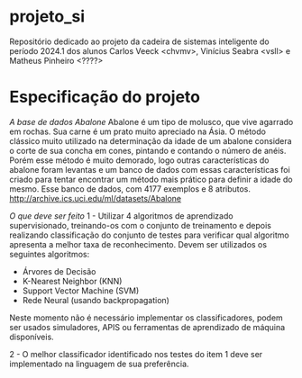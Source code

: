 # projeto_si
Repositório dedicado ao projeto da cadeira de sistemas inteligente do período 2024.1 dos alunos Carlos Veeck &lt;chvmv>, Vinícius Seabra &lt;vsll> e Matheus Pinheiro &lt;????>

# Especificação do projeto
*A base de dados Abalone*
Abalone é um tipo de molusco, que vive agarrado em rochas. Sua carne é um prato
muito apreciado na Ásia. O método clássico muito utilizado na determinação da
idade de um abalone considera o corte de sua concha em cones, pintando e
contando o número de anéis. Porém esse método é muito demorado, logo outras
características do abalone foram levantas e um banco de dados com essas
características foi criado para tentar encontrar um método mais prático para definir a
idade do mesmo.
Esse banco de dados, com 4177 exemplos e 8 atributos.
http://archive.ics.uci.edu/ml/datasets/Abalone

*O que deve ser feito*
1 - Utilizar 4 algoritmos de aprendizado supervisionado, treinando-os com o conjunto
de treinamento e depois realizando classificação do conjunto de testes para verificar
qual algoritmo apresenta a melhor taxa de reconhecimento. Devem ser utilizados os
seguintes algoritmos:
- Árvores de Decisão
- K-Nearest Neighbor (KNN)
- Support Vector Machine (SVM)
- Rede Neural (usando backpropagation)

Neste momento não é necessário implementar os classificadores, podem ser
usados simuladores, APIS ou ferramentas de aprendizado de máquina disponíveis.

2 - O melhor classificador identificado nos testes do item 1 deve ser implementado
na linguagem de sua preferência.
